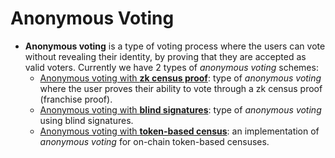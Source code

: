 # Anonymous Voting

- **Anonymous voting** is a type of voting process where the users can vote without revealing their identity, by proving that they are accepted as valid voters. Currently we have 2 types of *anonymous voting* schemes:
    - [Anonymous voting with **zk census proof**][zk-census-proof]: type of *anonymous voting* where the user proves their ability to vote through a zk census proof (franchise proof).
    - [Anonymous voting with **blind signatures**][blind-csp]: type of *anonymous voting* using blind signatures.
    - [Anonymous voting with **token-based census**][token-based]: an implementation of *anonymous voting* for on-chain token-based censuses.


[zk-census-proof]: /protocol/anonymity/zk-census-proof
[blind-csp]: /protocol/anonymity/blind-signatures
[token-based]: /protocol/anonymity/on-chain